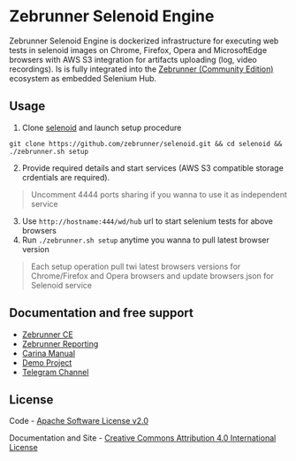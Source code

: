 Zebrunner Selenoid Engine
==================

Zebrunner Selenoid Engine is dockerized infrastructure for executing web tests in selenoid images on Chrome, Firefox, Opera and MicrosoftEdge browsers with AWS S3 integration for artifacts uploading (log, video recordings).
Is is fully integrated into the [Zebrunner (Community Edition)](https://zebrunner.github.io/zebrunner) ecosystem as embedded Selenium Hub.

## Usage
1. Clone [selenoid](https://github.com/zebrunner/selenoid) and launch setup procedure
  ```
  git clone https://github.com/zebrunner/selenoid.git && cd selenoid && ./zebrunner.sh setup
  ```
2. Provide required details and start services (AWS S3 compatible storage crdentials are required).
> Uncomment 4444 ports sharing if you wanna to use it as independent service
3. Use `http://hostname:444/wd/hub` url to start selenium tests for above browsers
4. Run `./zebrunner.sh setup` anytime you wanna to pull latest browser version
> Each setup operation pull twi latest browsers versions for Chrome/Firefox and Opera browsers and update browsers.json for Selenoid service

## Documentation and free support
* [Zebrunner CE](https://zebrunner.github.io/zebrunner) 
* [Zebrunner Reporting](https://zebrunner.github.io/documentation/) 
* [Carina Manual](http://qaprosoft.github.io/carina) 
* [Demo Project](https://github.com/qaprosoft/carina-demo) 
* [Telegram Channel](https://t.me/zebrunner)

## License
Code - [Apache Software License v2.0](http://www.apache.org/licenses/LICENSE-2.0)

Documentation and Site - [Creative Commons Attribution 4.0 International License](http://creativecommons.org/licenses/by/4.0/deed.en_US)
